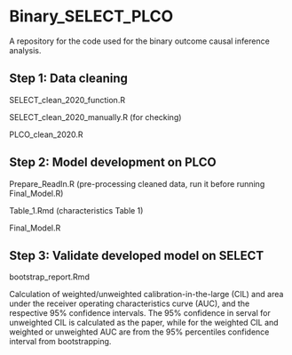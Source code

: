 # Binary_SELECT_PLCO

A repository for the code used for the binary outcome causal inference analysis.

## Step 1: Data cleaning
SELECT_clean_2020_function.R

SELECT_clean_2020_manually.R (for checking)

PLCO_clean_2020.R


## Step 2: Model development on PLCO
Prepare_ReadIn.R (pre-processing cleaned data, run it before running Final_Model.R)

Table_1.Rmd (characteristics Table 1)

Final_Model.R 

## Step 3: Validate developed model on SELECT 
bootstrap_report.Rmd

Calculation of weighted/unweighted calibration-in-the-large (CIL) and area under the receiver operating characteristics curve (AUC), and the respective 95% confidence intervals. The 95% confidence in serval for unweighted CIL is calculated as the paper, while for the weighted CIL and weighted or unweighted AUC are from the 95% percentiles confidence interval from bootstrapping.
